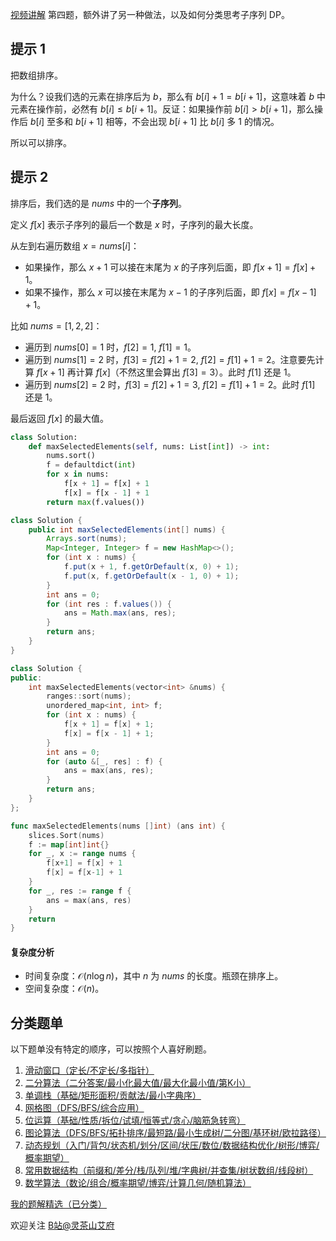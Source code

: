 [视频讲解](https://www.bilibili.com/video/BV1Sm411U7cR/) 第四题，额外讲了另一种做法，以及如何分类思考子序列 DP。

## 提示 1

把数组排序。

为什么？设我们选的元素在排序后为 $b$，那么有 $b[i] + 1 = b[i+1]$，这意味着 $b$ 中元素在操作前，必然有 $b[i] \le b[i+1]$。反证：如果操作前 $b[i] > b[i+1]$，那么操作后 $b[i]$ 至多和 $b[i+1]$ 相等，不会出现 $b[i+1]$ 比 $b[i]$ 多 $1$ 的情况。

所以可以排序。

## 提示 2

排序后，我们选的是 $\textit{nums}$ 中的一个**子序列**。

定义 $f[x]$ 表示子序列的最后一个数是 $x$ 时，子序列的最大长度。

从左到右遍历数组 $x = \textit{nums}[i]$：

- 如果操作，那么 $x+1$ 可以接在末尾为 $x$ 的子序列后面，即 $f[x+1] = f[x] + 1$。
- 如果不操作，那么 $x$ 可以接在末尾为 $x-1$ 的子序列后面，即 $f[x] = f[x-1] + 1$。

比如 $\textit{nums} = [1,2,2]$：

- 遍历到 $\textit{nums}[0]=1$ 时，$f[2]=1,\ f[1]=1$。
- 遍历到 $\textit{nums}[1]=2$ 时，$f[3]=f[2]+1=2,\ f[2]=f[1]+1=2$。注意要先计算 $f[x+1]$ 再计算 $f[x]$（不然这里会算出 $f[3]=3$）。此时 $f[1]$ 还是 $1$。
- 遍历到 $\textit{nums}[2]=2$ 时，$f[3]=f[2]+1=3,\ f[2]=f[1]+1=2$。此时 $f[1]$ 还是 $1$。

最后返回 $f[x]$ 的最大值。

```py [sol-Python3]
class Solution:
    def maxSelectedElements(self, nums: List[int]) -> int:
        nums.sort()
        f = defaultdict(int)
        for x in nums:
            f[x + 1] = f[x] + 1
            f[x] = f[x - 1] + 1
        return max(f.values())
```

```java [sol-Java]
class Solution {
    public int maxSelectedElements(int[] nums) {
        Arrays.sort(nums);
        Map<Integer, Integer> f = new HashMap<>();
        for (int x : nums) {
            f.put(x + 1, f.getOrDefault(x, 0) + 1);
            f.put(x, f.getOrDefault(x - 1, 0) + 1);
        }
        int ans = 0;
        for (int res : f.values()) {
            ans = Math.max(ans, res);
        }
        return ans;
    }
}
```

```cpp [sol-C++]
class Solution {
public:
    int maxSelectedElements(vector<int> &nums) {
        ranges::sort(nums);
        unordered_map<int, int> f;
        for (int x : nums) {
            f[x + 1] = f[x] + 1;
            f[x] = f[x - 1] + 1;
        }
        int ans = 0;
        for (auto &[_, res] : f) {
            ans = max(ans, res);
        }
        return ans;
    }
};
```

```go [sol-Go]
func maxSelectedElements(nums []int) (ans int) {
	slices.Sort(nums)
	f := map[int]int{}
	for _, x := range nums {
		f[x+1] = f[x] + 1
		f[x] = f[x-1] + 1
	}
	for _, res := range f {
		ans = max(ans, res)
	}
	return
}
```

#### 复杂度分析

- 时间复杂度：$\mathcal{O}(n\log n)$，其中 $n$ 为 $\textit{nums}$ 的长度。瓶颈在排序上。
- 空间复杂度：$\mathcal{O}(n)$。

## 分类题单

以下题单没有特定的顺序，可以按照个人喜好刷题。

1. [滑动窗口（定长/不定长/多指针）](https://leetcode.cn/circle/discuss/0viNMK/)
2. [二分算法（二分答案/最小化最大值/最大化最小值/第K小）](https://leetcode.cn/circle/discuss/SqopEo/)
3. [单调栈（基础/矩形面积/贡献法/最小字典序）](https://leetcode.cn/circle/discuss/9oZFK9/)
4. [网格图（DFS/BFS/综合应用）](https://leetcode.cn/circle/discuss/YiXPXW/)
5. [位运算（基础/性质/拆位/试填/恒等式/贪心/脑筋急转弯）](https://leetcode.cn/circle/discuss/dHn9Vk/)
6. [图论算法（DFS/BFS/拓扑排序/最短路/最小生成树/二分图/基环树/欧拉路径）](https://leetcode.cn/circle/discuss/01LUak/)
7. [动态规划（入门/背包/状态机/划分/区间/状压/数位/数据结构优化/树形/博弈/概率期望）](https://leetcode.cn/circle/discuss/tXLS3i/)
8. [常用数据结构（前缀和/差分/栈/队列/堆/字典树/并查集/树状数组/线段树）](https://leetcode.cn/circle/discuss/mOr1u6/)
9. [数学算法（数论/组合/概率期望/博弈/计算几何/随机算法）](https://leetcode.cn/circle/discuss/IYT3ss/)

[我的题解精选（已分类）](https://github.com/EndlessCheng/codeforces-go/blob/master/leetcode/SOLUTIONS.md)

欢迎关注 [B站@灵茶山艾府](https://space.bilibili.com/206214)

